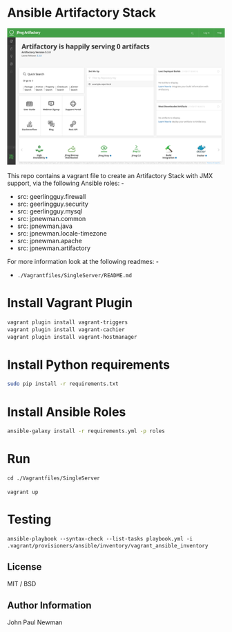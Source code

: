 # Ansible Artifactory Stack

![Artifactory Screenshot](screenshots/artifactory.png "Artifactory")

This repo contains a vagrant file to create an Artifactory Stack with JMX support, via the following Ansible roles: -

- src: geerlingguy.firewall
- src: geerlingguy.security
- src: geerlingguy.mysql
- src: jpnewman.common
- src: jpnewman.java
- src: jpnewman.locale-timezone
- src: jpnewman.apache
- src: jpnewman.artifactory

For more information look at the following readmes: -

- ```./Vagrantfiles/SingleServer/README.md```

# Install Vagrant Plugin

~~~bash
vagrant plugin install vagrant-triggers
vagrant plugin install vagrant-cachier
vagrant plugin install vagrant-hostmanager
~~~

# Install Python requirements

~~~bash
sudo pip install -r requirements.txt
~~~

# Install Ansible Roles

~~~bash
ansible-galaxy install -r requirements.yml -p roles
~~~

# Run

~~~
cd ./Vagrantfiles/SingleServer

vagrant up
~~~

# Testing

~~~
ansible-playbook --syntax-check --list-tasks playbook.yml -i .vagrant/provisioners/ansible/inventory/vagrant_ansible_inventory
~~~

## License

MIT / BSD

## Author Information

John Paul Newman
